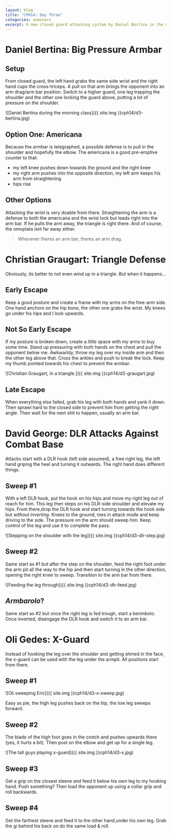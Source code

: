 ```yaml
---
layout: blog
title: "CPH14: Day Three"
categories: seminars
excerpt: A new closed guard attacking system by Daniel Bertina in the morning, then triangle defenses from Christian. David George kicks off the afternoon with DLR attacks against combat base and Oli ends the day with a primer on x-guard.
---
```

# Daniel Bertina: Big Pressure Armbar

## Setup
From closed guard, the left hand grabs the same side wrist and the right hand cups the cross-triceps. A pull on that arm brings the opponent into an arm drag/arm bar position. Switch to a higher guard, one leg trapping the shoulder and the other one locking the guard above, putting a lot of pressure on the shoulder.

![Daniel Bertina during the morning class]({{ site.img }}cph14/d3-bertina.jpg)

## Option One: Americana
Because the armbar is telegraphed, a possible defense is to pull in the shoulder and hopefully the elbow. The americana is a good pre-emptive counter to that:

- my left knee pushes down towards the ground and the right knee
- my right arm pushes into the opposite direction, my left arm keeps his arm from straightening
- hips rise

## Other Options
Attacking the wrist is very doable from there. Straightening the arm is a defense to both the americana and the wrist lock but leads right into the arm bar. If he pulls the arm away, the triangle is right there. And of course, the omoplata isnt far away either.

> Whenever theres an arm bar, theres an arm drag.

# Christian Graugart: Triangle Defense

Obviously, its better to not even wind up in a triangle. But when it happens…

## Early Escape
Keep a good posture and create a frame with my arms on the free-arm side. One hand anchors on the hip bone, the other one grabs the wrist. My knees go under his hips and I look upwards.

## Not So Early Escape
If my posture is broken down, create a *little* space with my arms to buy some time. Stand up pressuring with both hands on the chest and pull the opponent below me. Awkwarldy, throw my leg over my inside arm and then the other leg above that. Cross the ankles and push to break the lock. Keep my thumb pointed towards his chest to prevent the armbar.

![Christian Graugart, in a triangle.]({{ site.img }}cph14/d3-graugart.jpg)

## Late Escape
When everything else failed, grab his leg with both hands and yank it down. Then sprawl hard to the closed side to prevent him from getting the right angle. Then wait for the next shit to happen, usually an arm bar.


# David George: DLR Attacks Against Combat Base

Attacks start with a DLR hook (left side assumed), a free right leg, the left hand griping the heel and turning it outwards. The right hand does different things.

## Sweep #1
With a left DLR hook, put the hook on his hips and move my right leg out of reach for him. This leg then steps on his DLR-side shoulder and elevate my hips. From there,drop the DLR hook and start turning towards the hook side but *without inverting*. Knees to the ground, toes in attack mode and keep driving to the side. The pressure on the arm should sweep him. Keep control of the leg and use it to complete the pass.

![Stepping on the shoulder with the leg]({{ site.img }}cph14/d3-dlr-step.jpg)

## Sweep #2
Same start as #1 but after the step on the shoulder, feed the right foot under the arm pit all the way to the hip and then start turning in the other direction, opening the right knee to sweep. Transition to the arm bar from there.

![Feeding the leg through]({{ site.img }}cph14/d3-dlr-feed.jpg)

## *Armbarolo*?
Same start as #2 but once the right leg is fed trough, start a berimbolo. Once inverted, disengage the DLR hook and switch it to an arm bar.

# Oli Gedes: X-Guard

Instead of hooking the leg over the shoulder and getting shined in the face, the x-guard can be used with the leg under the armpit. All positions start from there.

## Sweep #1

![Oli sweeping Eric]({{ site.img }}cph14/d3-x-sweep.jpg)

Easy as pie, the high leg pushes back on the hip, the low leg sweeps forward.

## Sweep #2
The blade of the high foot goes in the crotch and pushes upwards there (yes, it hurts a bit). Then post on the elbow and get up for a single leg.

![The tall guys playing x-guard]({{ site.img }}cph14/d3-x.jpg)

## Sweep #3
Get a grip on the closest sleeve and feed it below his own leg to my hooking hand. Push something? Then load the opponent up using a collar grip and roll backwards.

## Sweep #4
Get the farthest sleeve and feed it to the other hand,under his own leg. Grab the gi behind his back on do the same load & roll.
